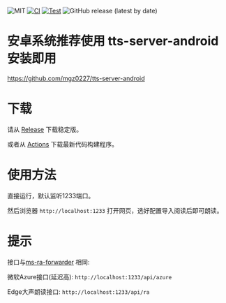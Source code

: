 ![MIT](https://img.shields.io/badge/license-MIT-green)
[![CI](https://github.com/mgz0227/tts-server-go/actions/workflows/main.yml/badge.svg)](https://github.com/mgz0227/tts-server-go/actions/workflows/main.yml)
[![Test](https://github.com/mgz0227/tts-server-go/actions/workflows/test.yml/badge.svg)](https://github.com/mgz0227/tts-server-go/actions/workflows/test.yml)
![GitHub release (latest by date)](https://img.shields.io/github/downloads/mgz0227/tts-server-go/latest/total)

# 安卓系统推荐使用 tts-server-android 安装即用
https://github.com/mgz0227/tts-server-android

# 下载
请从 [Release](https://github.com/mgz0227/tts-server-go/releases) 下载稳定版。

或者从 [Actions](https://github.com/mgz0227/tts-server-go/actions) 下载最新代码构建程序。

# 使用方法
直接运行，默认监听1233端口。

然后浏览器 `http://localhost:1233` 打开网页，选好配置导入阅读后即可朗读。

# 提示

接口与[ms-ra-forwarder](https://github.com/wxxxcxx/ms-ra-forwarder) 相同:

微软Azure接口(延迟高): `http://localhost:1233/api/azure`

Edge大声朗读接口: `http://localhost:1233/api/ra`
